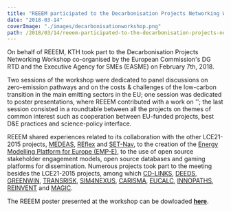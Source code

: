 ```yaml
---
title: "REEEM participated to the Decarbonisation Projects Networking Workshop"
date: "2018-03-14"
coverImage: "./images/decarbonisationworkshop.png"
path: /2018/03/14/reeem-participated-to-the-decarbonisation-projects-networking-workshop/
---
```


On behalf of REEEM, KTH took part to the Decarbonisation Projects Networking Workshop co-organised by the European Commission's DG RTD and the Executive Agency for SMEs (EASME) on February 7th, 2018.

Two sessions of the workshop were dedicated to panel discussions on zero-emission pathways and on the costs & challenges of the low-carbon transition in the main emitting sectors in the EU; one session was dedicated to poster presentations, where REEEM contributed with a work on ''; the last session consisted in a roundtable between all the projects on themes of common interest such as cooperation between EU-funded projects, best D&E practices and science-policy interface.

REEEM shared experiences related to its collaboration with the other LCE21-2015 projects, [MEDEAS](http://medeas.eu/#home), [REflex](http://reflex-project.eu/) and [SET-Nav](http://www.set-nav.eu/), to the creation of the [Energy Modelling Platform for Europe (EMP-E)](http://www.energymodellingplatform.eu/), to the use of open source stakeholder engagement models, open source databases and gaming platforms for dissemination. Numerous projects took part to the meeting besides the LCE21-2015 projects, among which [CD-LINKS](http://www.cd-links.org/), [DEEDS](http://deeds.eu/), [GREENWIN](https://www.green-win-project.eu/), [TRANSRISK](http://transrisk-project.eu/), [SIM4NEXUS](https://www.sim4nexus.eu/), [CARISMA](http://carisma-project.eu/), [EUCALC](http://www.european-calculator.eu/), [INNOPATHS](http://www.innopaths.eu/), [REINVENT](https://www.reinvent-project.eu/) and [MAGIC](http://magic-nexus.eu/).

The REEEM poster presented at the workshop can be dowloaded **[here](../uploads/2018/03/Poster-decarbonisation-meeting-1.pdf)**.
